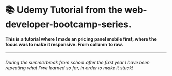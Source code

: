 # :books: Udemy Tutorial from the web-developer-bootcamp-series.

#### This is a tutorial where I made an pricing panel mobile first, where the focus was to make it responsive. From collumn to row.
-------
###### During the summerbreak from school after the first year I have been repeating what I'we learned so far, in order to make it stuck!


